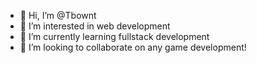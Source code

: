 - 👋 Hi, I’m @Tbownt
- 👀 I’m interested in web development
- 🌱 I’m currently learning fullstack development
- 💞️ I’m looking to collaborate on any game development!


<!---
Tbownt/Tbownt is a ✨ special ✨ repository because its `README.md` (this file) appears on your GitHub profile.
You can click the Preview link to take a look at your changes.
--->
